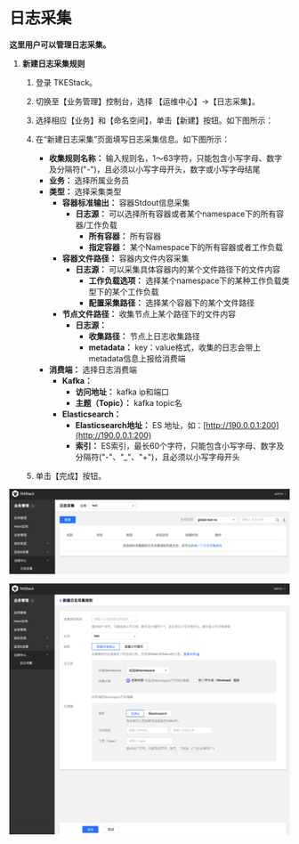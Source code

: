 # 日志采集

**这里用户可以管理日志采集。**

1. **新建日志采集规则**
   1. 登录 TKEStack。
   2. 切换至【业务管理】控制台，选择 【运维中心】-&gt;【日志采集】。
   3. 选择相应【业务】和【命名空间】，单击【新建】按钮。如下图所示：

   4. 在“新建日志采集”页面填写日志采集信息。如下图所示：



      * **收集规则名称：** 输入规则名，1～63字符，只能包含小写字母、数字及分隔符\("-"\)，且必须以小写字母开头，数字或小写字母结尾
      * **业务：** 选择所属业务员
      * **类型：** 选择采集类型
        * **容器标准输出：** 容器Stdout信息采集
          * **日志源：** 可以选择所有容器或者某个namespace下的所有容器/工作负载
            * **所有容器：** 所有容器
            * **指定容器：** 某个Namespace下的所有容器或者工作负载
        * **容器文件路径：** 容器内文件内容采集
          * **日志源：** 可以采集具体容器内的某个文件路径下的文件内容
            * **工作负载选项：** 选择某个namespace下的某种工作负载类型下的某个工作负载
            * **配置采集路径：** 选择某个容器下的某个文件路径
        * **节点文件路径：**  收集节点上某个路径下的文件内容
          * **日志源：** 
            * **收集路径：** 节点上日志收集路径
            * **metadata：** key：value格式，收集的日志会带上metadata信息上报给消费端
      * **消费端：** 选择日志消费端
        * **Kafka：** 
          * **访问地址：** kafka ip和端口
          * **主题（Topic）：** kafka topic名
        * **Elasticsearch：** 
          * **Elasticsearch地址：** ES 地址，如：[http://190.0.0.1:200](http://190.0.0.1:200)
          * **索引：** ES索引，最长60个字符，只能包含小写字母、数字及分隔符\("-"、"\_"、"+"\)，且必须以小写字母开头

   5. 单击【完成】按钮。

![](../../../.gitbook/assets/logcollector.png)

![](../../../.gitbook/assets/lognew.png)


